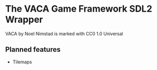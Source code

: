 # The VACA Game Framework SDL2 Wrapper
VACA by Noel Nimstad is marked with CC0 1.0 Universal 

## Planned features
- Tilemaps